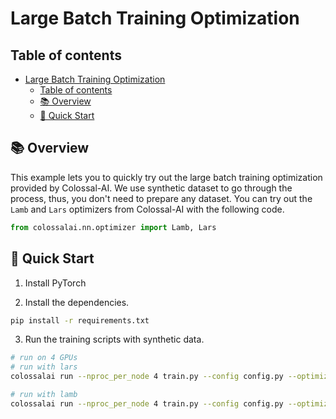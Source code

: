 # Large Batch Training Optimization

## Table of contents

- [Large Batch Training Optimization](#large-batch-training-optimization)
  - [Table of contents](#table-of-contents)
  - [📚 Overview](#-overview)
  - [🚀 Quick Start](#-quick-start)

## 📚 Overview

This example lets you to quickly try out the large batch training optimization provided by Colossal-AI. We use synthetic dataset to go through the process, thus, you don't need to prepare any dataset. You can try out the `Lamb` and `Lars` optimizers from Colossal-AI with the following code.

```python
from colossalai.nn.optimizer import Lamb, Lars
```

## 🚀 Quick Start

1. Install PyTorch

2. Install the dependencies.

```bash
pip install -r requirements.txt
```

3. Run the training scripts with synthetic data.

```bash
# run on 4 GPUs
# run with lars
colossalai run --nproc_per_node 4 train.py --config config.py --optimizer lars

# run with lamb
colossalai run --nproc_per_node 4 train.py --config config.py --optimizer lamb
```
